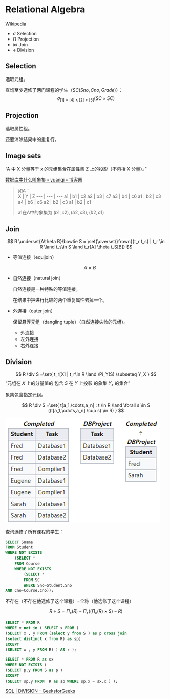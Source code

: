 # Relational Algebra
[Wikipedia](https://en.wikipedia.org/wiki/Relational_algebra)

- $\sigma$ Selection
- $\Pi$ Projection
- $\bowtie$ Join
- $\div$ Division

## Selection
选取元组。

查询至少选修了两门课程的学生（$SC(Sno, Cno, Grade)$）：
$$\sigma_{[1]=[4]∧[2]≠[5]}(SC×SC)$$

## Projection
选取属性组。

还要消除结果中的重复行。

## Image sets
“A 中 X 分量等于 x 的元组集合在属性集 Z 上的投影（不包括 X 分量）。”

[数据库中什么叫象集 - yuanqi - 博客园](https://www.cnblogs.com/yuanqi/p/4589947.html)
> 如A：  
> X | Y | Z
> --- | --- | ---
> a1 | b1 | c2
> a2 | b3 | c7
> a3 | b4 | c6
> a1 | b2 | c3
> a4 | b6 | c6
> a2 | b2 | c3
> a1 | b2 | c1
> 
> a1在A中的象集为 ${(b1,c2),(b2,c3),(b2,c1)}$

## Join
$$
R \underset{A\theta B}\bowtie S
= \set{\overset{\frown}{t_r t_s} | t_r \in R \land t_s\in S \land t_r[A] \theta t_S[B]}
$$

- 等值连接（equijoin）

  $$A=B$$

- 自然连接（natural join）

  自然连接是一种特殊的等值连接。

  在结果中把进行比较的两个重复属性去掉一个。

- 外连接（outer join）

  保留悬浮元组（dangling tuple）（自然连接失败的元组）。
  - 外连接
  - 左外连接
  - 右外连接

## Division
$$
R \div S
=\set{ t_r[X] | t_r\in R \land \Pi_Y(S) \subseteq Y_X }
$$
“元组在 $X$ 上的分量值的   包含 $S$ 在 $Y$ 上投影   的象集 $Y_x$   的集合”

象集包含指定元组。

$$
R \div S
=\set{ t[a_1,\cdots,a_n] : t \in R \land \forall s \in S ((t[a_1,\cdots,a_n] \cup s) \in R) }
$$

![](images/README/div.png)

查询选修了所有课程的学生：
```sql
SELECT Sname
FROM Student
WHERE NOT EXISTS
    (SELECT *
    FROM Course
    WHERE NOT EXISTS
        (SELECT *
        FROM SC
        WHERE Sno=Student.Sno
AND Cno=Course.Cno));
```
不存在（不存在他选修了这个课程）=全称（他选修了这个课程）

$$R\div S = \Pi_x(R) - \Pi_x((\Pi_x(R) \times S) - R)$$
```sql
SELECT * FROM R 
WHERE x not in ( SELECT x FROM (
(SELECT x , y FROM (select y from S ) as p cross join 
(select distinct x from R) as sp)
EXCEPT
(SELECT x , y FROM R) ) AS r );
```
```sql
SELECT * FROM R as sx
WHERE NOT EXISTS (
(SELECT p.y FROM S as p )
EXCEPT
(SELECT sp.y FROM  R as sp WHERE sp.x = sx.x ) );
```
[SQL | DIVISION - GeeksforGeeks](https://www.geeksforgeeks.org/sql-division/)